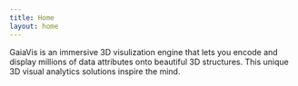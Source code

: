 ```yaml
---
title: Home
layout: home
---
```


GaiaVis is an immersive 3D visulization engine that lets you encode and display millions of data attributes onto beautiful 3D structures. This unique 3D visual analytics solutions inspire the mind.
